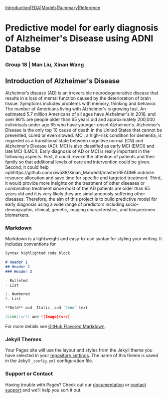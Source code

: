 [Introduction](https://github.com/xiw588/Xinan_Man/edit/master/Introduction.md)|[EDA](https://github.com/xiw588/Xinan_Man/edit/master/EDA.md)|[Models](https://github.com/xiw588/Xinan_Man/edit/master/Models.md)|[Summary](https://github.com/xiw588/Xinan_Man/edit/master/Summary.md)|[Reference](https://github.com/xiw588/Xinan_Man/edit/master/Reference.md)

# Predictive model for early diagnosis of Alzheimer's Disease using ADNI Databse
### Group 18 | Man Liu, Xinan Wang

## Introduction of Alzheimer's Disease

Alzheimer’s disease (AD) is an irreversible neurodegenerative disease that results in a loss of mental function caused by the deterioration of brain tissue. Symptoms includes problems with memory, thinking and behavior. The number of Americans living with Alzheimer's is growing fast. An estimated 5.7 million Americans of all ages have Alzheimer's in 2018, and over 96% are people older than 65 years old and approximately 200,000 individuals under age 65 who have younger-onset Alzheimer's. Alzheimer’s Disease is the only top 10 cause of death in the United States that cannot be prevented, cured or even slowed. MCI, a high-risk condition for dementia, is regarded as a transitional state between cognitive normal (CN) and Alzheimer’s Disease (AD). MCI is also classified as early MCI (EMCI) and late MCI (LMCI). Early diagnosis of AD or MCI is really important in the following aspects. First, it could revoke the attention of patients and their family so that additional levels of care and intervention could be given. Second, it could help optihttps://github.com/xiw588/Xinan_Man/edit/master/README.mdmize resource allocation and save time for specific and targeted treatment. Third, it would provide more insights on the treatment of other diseases or combination treatment since most of the AD patients are older than 65 years old and it is very likely they are simultaneously suffering other diseases. Therefore, the aim of this project is to build predictive model for early diagnosis using a wide range of predictors including socio-demographic, clinical, genetic, imaging characteristics, and biospecimen biomarkers.

### Markdown

Markdown is a lightweight and easy-to-use syntax for styling your writing. It includes conventions for

```markdown
Syntax highlighted code block

# Header 1
## Header 2
### Header 3

- Bulleted
- List

1. Numbered
2. List

**Bold** and _Italic_ and `Code` text

[Link](url) and ![Image](src)
```

For more details see [GitHub Flavored Markdown](https://guides.github.com/features/mastering-markdown/).

### Jekyll Themes

Your Pages site will use the layout and styles from the Jekyll theme you have selected in your [repository settings](https://github.com/xiw588/Xinan_Man/settings). The name of this theme is saved in the Jekyll `_config.yml` configuration file.

### Support or Contact

Having trouble with Pages? Check out our [documentation](https://help.github.com/categories/github-pages-basics/) or [contact support](https://github.com/contact) and we’ll help you sort it out.
